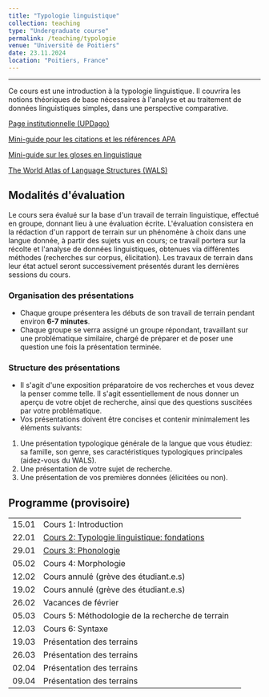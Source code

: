 ```yaml
---
title: "Typologie linguistique"
collection: teaching
type: "Undergraduate course"
permalink: /teaching/typologie
venue: "Université de Poitiers"
date: 23.11.2024
location: "Poitiers, France"
---
```


-----------------------------------------------------------------------------------------------


Ce cours est une introduction à la typologie linguistique. Il couvrira les notions théoriques de base nécessaires à l'analyse et au traitement de données linguistiques simples, dans une perspective comparative.

[Page institutionnelle (UPDago)](https://updago.univ-poitiers.fr/course/view.php?id=8209)

[Mini-guide pour les citations et les références APA](./ils/supports/APA.pdf)

[Mini-guide sur les gloses en linguistique](./ils/supports/Gloses.pdf)

[The World Atlas of Language Structures (WALS)](https://wals.info/)


## Modalités d'évaluation
Le cours sera évalué sur la base d'un travail de terrain linguistique, effectué en groupe, donnant lieu à une évaluation écrite. L'évaluation consistera en la rédaction d'un rapport de terrain sur un phénomène à choix dans une langue donnée, à partir des sujets vus en cours; ce travail portera sur la récolte et l'analyse de données linguistiques, obtenues via différentes méthodes (recherches sur corpus, élicitation). Les travaux de terrain dans leur état actuel seront successivement présentés durant les dernières sessions du cours.

### Organisation des présentations

- Chaque groupe présentera les débuts de son travail de terrain pendant environ **6-7 minutes**.
- Chaque groupe se verra assigné un groupe répondant, travaillant sur une problématique similaire, chargé de préparer et de poser une question une fois la présentation terminée.

### Structure des présentations

- Il s'agit d'une exposition préparatoire de vos recherches et vous devez la penser comme telle. Il s'agit essentiellement de nous donner un aperçu de votre objet de recherche, ainsi que des questions suscitées par votre problématique.
- Vos présentations doivent être concises et contenir minimalement les éléments suivants:

1. Une présentation typologique générale de la langue que vous étudiez: sa famille, son genre, ses caractéristiques typologiques principales (aidez-vous du WALS).
2. Une présentation de votre sujet de recherche.
3. Une présentation de vos premières données (élicitées ou non).



## Programme (provisoire)

|   |                  |  |
|---|------------------|--|
| 15.01 | Cours 1: Introduction | |
| 22.01 |[Cours 2: Typologie linguistique: fondations](./typologie/cours/Typ_1_Intro_Fondations.pdf) | |
| 29.01 |[Cours 3: Phonologie](./typologie/cours/Typ_2_Phono.pdf) | |
| 05.02 | Cours 4: Morphologie      | |
| 12.02 | Cours annulé (grève des étudiant.e.s)     | |
| 19.02 | Cours annulé (grève des étudiant.e.s)     | |
| 26.02 | Vacances de février     | |
| 05.03 | Cours 5: Méthodologie de la recherche de terrain | |
| 12.03 | Cours 6: Syntaxe |  |
| 19.03 | Présentation des terrains  |  |
| 26.03 | Présentation des terrains  |  |
| 02.04 | Présentation des terrains  | |
| 09.04 | Présentation des terrains  | |
